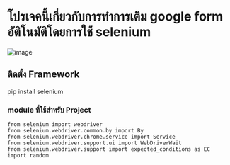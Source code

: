 # โปรเจคนี้เกี่ยวกับการทำการเติม google form อัติโนมัติโดยการใช้ selenium 
  ![image](https://github.com/user-attachments/assets/f15bc1b5-15e7-49e7-8130-2d120bbb0bee)

## ติดตั้ง Framework
  pip install selenium
  
### module ที่ใช้สำหรับ Project  
```
from selenium import webdriver
from selenium.webdriver.common.by import By
from selenium.webdriver.chrome.service import Service
from selenium.webdriver.support.ui import WebDriverWait
from selenium.webdriver.support import expected_conditions as EC
import random
```

